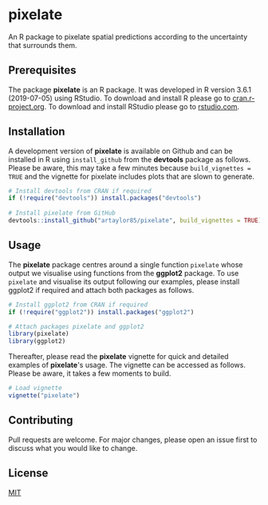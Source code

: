 # pixelate

An R package to pixelate spatial predictions according to the uncertainty that surrounds them.

<!--- e.g. ![ ](link-to-image) --->
<!--- Thus far, I have not figured out how to export a single code chunck figure into vignette 
<!--- to load here ---> 
<!--- The above figure shows pixelated predictions of *Plasmodium falciparum* incidence in 2017 in sub-Saharan Africa.
The unpixelated predictions and uncertainty measures were downloaded from the Malaria Atlas Project (www.map.ox.ac.uk). 
They feature in the paper @weiss2019. --->

## Prerequisites

The package **pixelate** is an R package. 
It was developed in R version 3.6.1 (2019-07-05) using RStudio. 
To download and install R please go to [cran.r-project.org](https://cran.r-project.org).
To download and install RStudio please go to [rstudio.com](https://rstudio.com/).

## Installation

A development version of **pixelate** is available on Github 
and can be installed in R using `install_github` from the **devtools** package as follows.
Please be aware, this may take a few minutes because `build_vignettes = TRUE` and the 
vignette for pixelate includes plots that are slown to generate. 

<!--- (We chose `build_vignettes = TRUE` over removing `inst/doc` from .gitignore following 
Hadley Wickham's advice; see https://github.com/r-lib/devtools/issues/584). --->

```r
# Install devtools from CRAN if required
if (!require("devtools")) install.packages("devtools") 
 
# Install pixelate from GitHub 
devtools::install_github("artaylor85/pixelate", build_vignettes = TRUE)
```

## Usage

The **pixelate** package centres around a single function `pixelate` 
whose output we visualise using functions from the **ggplot2** package. 
To use `pixelate` and visualise its output following our examples, 
please install ggplot2 if required and attach both packages as follows. 

```r
# Install ggplot2 from CRAN if required
if (!require("ggplot2")) install.packages("ggplot2") 

# Attach packages pixelate and ggplot2 
library(pixelate) 
library(ggplot2)
```

Thereafter, please read the **pixelate** vignette for quick and detailed examples of **pixelate**'s usage. 
The vignette can be accessed as follows. 
Please be aware, it takes a few moments to build.  

<!--- To-add: the figures in the manuscript are fully reproducible following the detailed example. --->
<!--- Avoid examples here s.t. users read following the vignette --->

```r
# Load vignette
vignette("pixelate")
```

## Contributing
Pull requests are welcome. For major changes, please open an issue first to discuss what you would like to change.

<!--- Please make sure to update tests as appropriate. --->

## License
[MIT](https://choosealicense.com/licenses/mit/)

<!--- ## Acknowledgements 
Acknowledge everyone who helps test code (e.g. PM)
